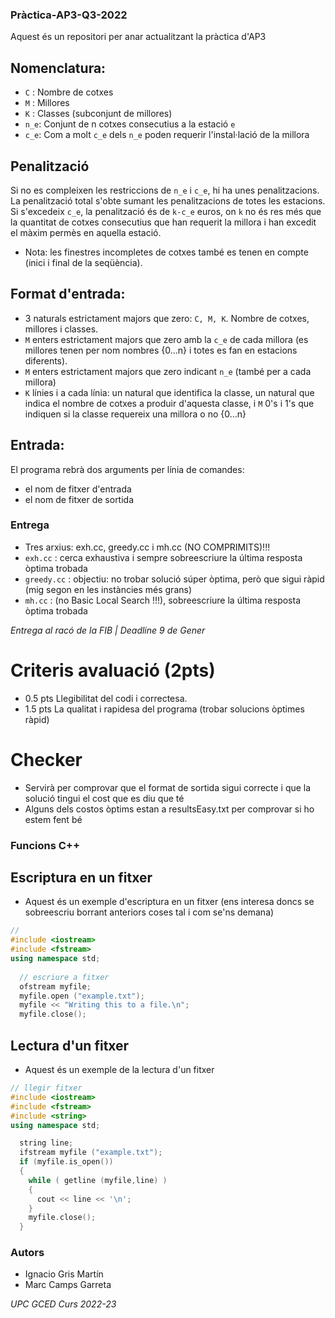 ### Pràctica-AP3-Q3-2022
Aquest és un repositori per anar actualitzant la pràctica d'AP3

## Nomenclatura: 
- `C` : Nombre de cotxes
- `M` : Millores
- `K` : Classes (subconjunt de millores)
- `n_e`: Conjunt de n cotxes consecutius a la estació `e`
- `c_e`: Com a molt `c_e` dels `n_e` poden requerir l'instal·lació de la millora

## Penalització
Si no es compleixen les restriccions de `n_e` i `c_e`, hi ha unes penalitzacions. La penalització total s'obte sumant les penalitzacions de totes les estacions. Si s'excedeix `c_e`, la penalització és de `k-c_e` euros, on `k` no és res més que la quantitat de cotxes consecutius que han requerit la millora i han excedit el màxim permès en aquella estació. 
- Nota: les finestres incompletes de cotxes també es tenen en compte (inici i final de la seqüència). 

## Format d'entrada: 
- 3 naturals estrictament majors que zero: `C, M, K`. Nombre de cotxes, millores i classes. 
- `M` enters estrictament majors que zero amb la `c_e` de cada millora (es millores tenen per nom nombres {0...n} i totes es fan en estacions diferents). 
- `M` enters estrictament majors que zero indicant `n_e` (també per a cada millora)
- `K` línies i a cada línia: un natural que identifica la classe, un natural que indica el nombre de cotxes a produir d'aquesta classe, i `M` 0's i 1's que indiquen si la classe requereix una millora o no {0...n}

## Entrada: 
El programa rebrà dos arguments per línia de comandes: 
- el nom de fitxer d'entrada
- el nom de fitxer de sortida 

### Entrega
- Tres arxius: exh.cc, greedy.cc i mh.cc (NO COMPRIMITS)!!!
- `exh.cc` : cerca exhaustiva i sempre sobreescriure la última resposta òptima trobada
- `greedy.cc` : objectiu: no trobar solució súper òptima, però que sigui ràpid (mig segon en les instàncies més grans)
- `mh.cc` : (no Basic Local Search !!!), sobreescriure la última resposta òptima trobada

*Entrega al racó de la FIB | Deadline 9 de Gener*

# Criteris avaluació (2pts)
- 0.5 pts Llegibilitat del codi i correctesa. 
- 1.5 pts La qualitat i rapidesa del programa (trobar solucions òptimes ràpid)

# Checker
- Servirà per comprovar que el format de sortida sigui correcte i que la solució tingui el cost que es diu que té
- Alguns dels costos òptims estan a resultsEasy.txt per comprovar si ho estem fent bé


### Funcions C++
## Escriptura en un fitxer
- Aquest és un exemple d'escriptura en un fitxer (ens interesa doncs se sobreescriu borrant anteriors coses tal i com se'ns demana)
```c++
// 
#include <iostream>
#include <fstream>
using namespace std;
  
  // escriure a fitxer
  ofstream myfile;
  myfile.open ("example.txt");
  myfile << "Writing this to a file.\n";
  myfile.close();

````

## Lectura d'un fitxer
- Aquest és un exemple de la lectura d'un fitxer 

```c++
// llegir fitxer
#include <iostream>
#include <fstream>
#include <string>
using namespace std;

  string line;
  ifstream myfile ("example.txt");
  if (myfile.is_open())
  {
    while ( getline (myfile,line) )
    {
      cout << line << '\n';
    }
    myfile.close();
  }
````

### Autors
- Ignacio Gris Martín
- Marc Camps Garreta 

*UPC GCED Curs 2022-23*
